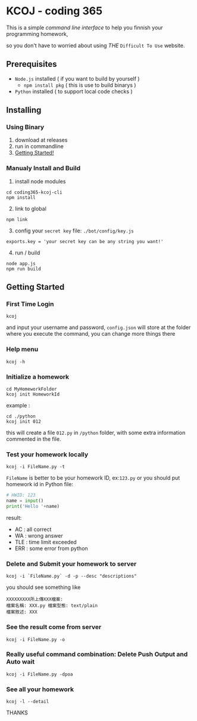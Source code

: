# KCOJ - coding 365
This is a simple _command line interface_ to help you finnish your programming homework, 

so you don't have to worried about using _THE_ `Difficult To Use` website.

## Prerequisites
* `Node.js` installed ( if you want to build by yourself )
  - `npm install pkg` ( this is use to build binarys )
* `Python` installed  ( to support local code checks )
## Installing
### Using Binary
1. download at releases
2. run in commandline
3. [Getting Started!](#getting-started)
### Manualy Install and Build
1. install node modules
```
cd coding365-kcoj-cli
npm install
```
2. link to global
```
npm link
```
3. config your `secret key`
file: `./bot/config/key.js`
```
exports.key = 'your secret key can be any string you want!'
```
4. run / build
```
node app.js
npm run build
```
## Getting Started
### First Time Login
```
kcoj
```
and input your username and password, 
`config.json` will store at the folder where you execute the command,
you can change more things there

### Help menu
```
kcoj -h
```
### Initialize a homework
```
cd MyHomeworkFolder
kcoj init HomeworkId
```
example :
```
cd ./python
kcoj init 012
```
this will create a file `012.py` in `/python` folder,
with some extra information commented in the file.
### Test your homework locally
```
kcoj -i FileName.py -t
```
`FileName` is better to be your homework ID, ex:`123.py`
or you should put homework id in Python file:
``` python
# HWID: 123
name = input()
print('Hello '+name)
```
result: 
- AC : all correct
- WA : wrong answer
- TLE : time limit exceeded
- ERR : some error from python
### Delete and Submit your homework to server
```
kcoj -i `FileName.py` -d -p --desc "descriptions"
```
you should see something like
```
XXXXXXXXX所上傳XXX檔案:
檔案名稱: XXX.py 檔案型態: text/plain
檔案敘述: XXX
```
### See the result come from server
```
kcoj -i FileName.py -o
```
### Really useful command combination: Delete Push Output and Auto wait
```
kcoj -i FileName.py -dpoa
```
### See all your homework
```
kcoj -l --detail
```



THANKS
